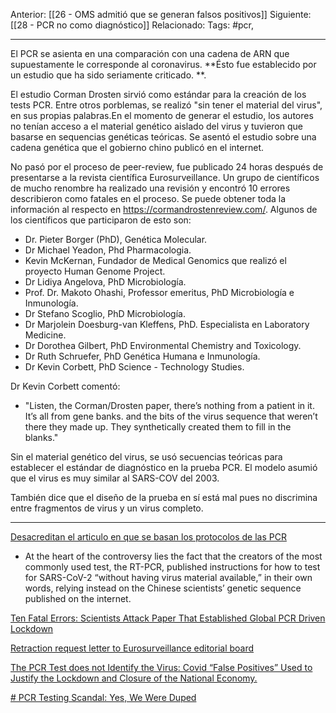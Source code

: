 Anterior: [[26 - OMS admitió que se generan falsos positivos]]
Siguiente: [[28 - PCR no como diagnóstico]]
Relacionado:
Tags: #pcr, 

---------------------------------------------------------------------
El PCR se asienta en una comparación con una cadena de ARN que supuestamente le corresponde al coronavirus. **Ésto fue establecido por un estudio que ha sido seriamente criticado. **.  

El estudio Corman Drosten sirvió como estándar para la creación de los tests PCR. Entre otros porblemas, se realizó "sin tener el material del virus", en sus propias palabras.En el momento de generar el estudio, los autores no tenían acceso a el material genético aislado del virus y tuvieron que basarse en sequencias genéticas teóricas. Se asentó el estudio sobre una cadena genética que el gobierno chino publicó en el internet. 

No pasó por el proceso de peer-review, fue publicado 24 horas después de presentarse a la revista científica Eurosurveillance. Un grupo de científicos de mucho renombre ha realizado una revisión y encontró 10 errores describieron como fatales en el proceso. Se puede obtener toda la información al respecto en https://cormandrostenreview.com/. Algunos de los científicos que participaron de esto son: 

-	Dr. Pieter Borger (PhD), Genética Molecular.
-	Dr Michael Yeadon, Phd Pharmacologia. 
-	Kevin McKernan, Fundador de Medical Genomics que realizó el proyecto Human Genome Project.
-	Dr Lidiya Angelova, PhD Microbiología.
-	Prof. Dr. Makoto Ohashi, Professor emeritus, PhD Microbiología e Inmunología.
-	Dr Stefano Scoglio, PhD Microbiología.
-	Dr Marjolein Doesburg-van Kleffens, PhD. Especialista en Laboratory Medicine.
-	Dr Dorothea Gilbert, PhD Environmental Chemistry and Toxicology.
-	Dr Ruth Schruefer, PhD Genética Humana e Inmunología.
-	Dr Kevin Corbett, PhD Science - Technology Studies.

Dr Kevin Corbett comentó:
- "Listen, the Corman/Drosten paper, there’s nothing from a patient in it. It’s all from gene banks. and the bits of the virus sequence that weren’t there they made up. They synthetically created them to fill in the blanks."

Sin el material genético del virus, se usó secuencias teóricas para establecer el estándar de diagnóstico en la prueba PCR. El modelo asumió que el virus es muy similar al SARS-COV del 2003.

También dice que el diseño de la prueba en sí está mal pues no discrimina entre fragmentos de virus y un virus completo. 


---------------------------------------------------------------------

[Desacreditan el articulo en que se basan los protocolos de las PCR](https://www.dsalud.com/reportaje/desacreditan-el-articulo-en-que-se-basan-los-protocolos-de-las-pcr/)
- At the heart of the controversy lies the fact that the creators of the most commonly used test, the RT-PCR, published instructions for how to test for SARS-CoV-2 “without having virus material available,” in their own words, relying instead on the Chinese scientists’ genetic sequence published on the internet.


[Ten Fatal Errors: Scientists Attack Paper That Established Global PCR Driven Lockdown](https://uncoverdc.com/2020/12/03/ten-fatal-errors-scientists-attack-paper-that-established-global-pcr-driven-lockdown/)

[Retraction request letter to Eurosurveillance editorial board](https://cormandrostenreview.com)


[The PCR Test does not Identify the Virus: Covid “False Positives” Used to Justify the Lockdown and Closure of the National Economy.](https://mydundasvalley.com/2021/02/05/the-pcr-test-does-not-identify-the-virus-covid-false-positives-used-to-justify-the-lockdown-and-closure-of-the-national-economy/)

[# PCR Testing Scandal: Yes, We Were Duped](https://21stcenturywire.com/2021/02/27/pcr-testing-scandal-yes-we-were-duped/)

